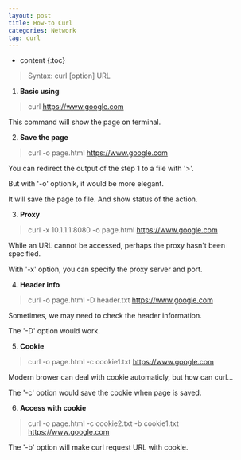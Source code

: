 ```yaml
---
layout: post
title: How-to Curl
categories: Network
tag: curl
---
```

 
* content
{:toc}

> Syntax: curl [option] URL

1) **Basic using**
> curl https://www.google.com

This command will show the page on terminal.





2) **Save the page**
> curl -o page.html https://www.google.com

You can redirect the output of the step 1 to a file with '>'.

But with '-o' optionik, it would be more elegant. 

It will save the page to file. And show status of the action.


3) **Proxy**
> curl -x 10.1.1.1:8080 -o page.html https://www.google.com

While an URL cannot be accessed, perhaps the proxy hasn't been specified.

With '-x' option, you can specify the proxy server and port.


4) **Header info**
> curl -o page.html -D header.txt https://www.google.com

Sometimes, we may need to check the header information.

The '-D' option would work.

5) **Cookie**
> curl -o page.html -c cookie1.txt https://www.google.com

Modern brower can deal with cookie automaticly, but how can curl...

The '-c' option would save the cookie when page is saved.

6) **Access with cookie**
> curl -o page.html -c cookie2.txt -b cookie1.txt https://www.google.com

The '-b' option will make curl request URL with cookie.















